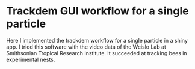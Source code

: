 # Trackdem GUI workflow for a single particle

Here I implemented the trackdem workflow for a single particle in a shiny app. I tried this software with the video data of the Wcislo Lab at Smithsonian Tropical Research Institute. It succeeded at tracking bees in experimental nests.
